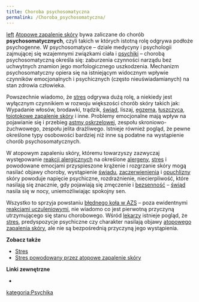 ```yaml
---
title: Choroba psychosomatyczna
permalink: /Choroba_psychosomatyczna/
---
```


[left](/Grafika:ChorobaPsychosomatyczna.png "wikilink") [Atopowe zapalenie skóry](/Atopowe_zapalenie_skóry "wikilink") bywa zaliczane do chorób **psychosomatycznych**, czyli takich w których istotną rolę odgrywa podłoże psychogenne. W psychosomatyce – dziale medycyny i psychologii zajmującej się wzajemnymi związkami ciała i [psychiki](/psychika "wikilink") – chorobą psychosomatyczną określa się: zaburzenia czynności narządu bez uchwytnych znamion jego morfologicznego uszkodzenia. Mechanizm psychosomatyczny opiera się na istniejącym widocznym wpływie czynników emocjonalnych i psychicznych (często nieuświadamianych) na stan zdrowia człowieka.

Powszechnie wiadomo, że [stres](/stres "wikilink") odgrywa dużą rolę, a niekiedy jest wyłącznym czynnikiem w rozwoju większości chorób skóry takich jak: Wypadanie włosów, brodawki, trądzik, [świąd](/świąd "wikilink"), liszaj, [egzema](/egzema "wikilink"), [łuszczyca](/łuszczyca "wikilink"), [łojotokowe zapalenie skóry](/łojotokowe_zapalenie_skóry "wikilink") i inne. Problemy emocjonalne mają wpływ na pojawianie się i przebieg [astmy oskrzelowej](/astma_oskrzelowa "wikilink"), zespołu skroniowo-żuchwowego, zespołu jelita drażliwego. Istnieje również pogląd, że pewne określone typy osobowości bardziej niż inne są podatne na wystąpienie chorób psychosomatycznych.

W atopowym zapaleniu skóry, któremu towarzyszy zazwyczaj występowanie [reakcji alergicznych](/reakcja_alergiczna "wikilink") na określone [alergeny](/alergen "wikilink"), [stres](/stres "wikilink") i powodowane emocjami przyspieszone krążenie i rozgrzanie skóry mogą nasilać objawy choroby, wystąpienie [świądu](/świąd "wikilink"), [zaczerwienienia](/zaczerwienienie_skóry "wikilink") i [opuchlizny](/puchnięcie "wikilink") skóry powoduje napięcie psychiczne, rozdrażnienie, niecierpliwość, które nasilają się znacznie, gdy pojawiają się zmęczenie i [bezsenność](/bezsenność "wikilink") – [świąd](/świąd "wikilink") nasila się w nocy, uniemożliwiając spokojny sen.

Wszystko to sprzyja powstaniu [błędnego koła w AZS](/efekt_błędnego_koła "wikilink") – poza ewidentnymi [reakcjami uczuleniowymi](/reakcja_alergiczna "wikilink"), nie wiadomo co jest pierwotną przyczyną utrzymującego się stanu chorobowego. Wśród [lekarzy](/lekarze "wikilink") istnieje pogląd, że [stres](/stres "wikilink"), predyspozycje psychiczne czy charakter nasilają objawy [atopowego zapalenia skóry](/atopowe_zapalenie_skóry "wikilink"), ale nie są bezpośrednią przyczyną jego wystąpienia.

**Zobacz także**

-   [Stres](/Stres "wikilink")
-   [Stres powodowany przez atopowe zapalenie skóry](/Stres_powodowany_przez_atopowe_zapalenie_skóry "wikilink")

**Linki zewnętrzne**

-

[kategoria:Psychika](/kategoria:Psychika "wikilink")